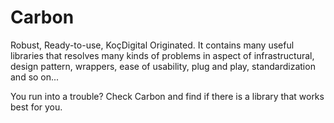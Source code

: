 # Carbon
Robust, Ready-to-use, KoçDigital Originated. It contains many useful libraries that resolves many kinds of problems in aspect
of infrastructural, design pattern, wrappers, ease of usability, plug and play, standardization and so on...

You run into a trouble? Check Carbon and find if there is a library that works best for you.